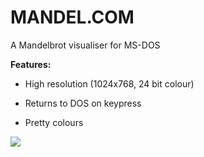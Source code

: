 # MANDEL.COM

A Mandelbrot visualiser for MS-DOS

**Features:**

* High resolution (1024x768, 24 bit colour)

* Returns to DOS on keypress

* Pretty colours

![](https://charlie.su/screen_shot_2018_11_26_at_23.20.05-d6563e391326ee.png)
